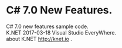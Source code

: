 # C# 7.0 New Features.  <br />
C# 7.0 new features sample code.<br />
K.NET 2017-03-18 Visual Studio EveryWhere. <br />
about K.NET http://knet.io .<br />
